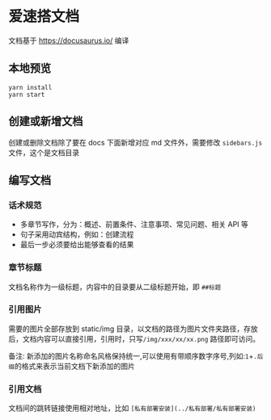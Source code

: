 # 爱速搭文档

文档基于 https://docusaurus.io/ 编译

## 本地预览

```
yarn install
yarn start
```

## 创建或新增文档

创建或删除文档除了要在 docs 下面新增对应 md 文件外，需要修改 `sidebars.js` 文件，这个是文档目录

## 编写文档

### 话术规范

- 多章节写作，分为：概述、前置条件、注意事项、常见问题、相关 API 等
- 句子采用动宾结构，例如：创建流程
- 最后一步必须要给出能够查看的结果

### 章节标题

文档名称作为一级标题，内容中的目录要从二级标题开始，即 `##标题`

### 引用图片

需要的图片全部存放到 static/img 目录，以文档的路径为图片文件夹路径，存放后，文档内容可以直接引用，引用时，只写`/img/xxx/xx/xx.png` 路径即可访问。

备注: 新添加的图片名称命名风格保持统一,可以使用有带顺序数字序号,列如:`1`+`.后缀`的格式来表示当前文档下新添加的图片
### 引用文档

文档间的跳转链接使用相对地址，比如 `[私有部署安装](../私有部署/私有部署安装)`
